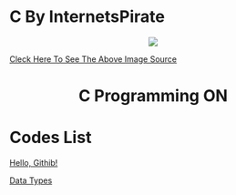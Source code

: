 
   #  C By InternetsPirate
<p align="center">

  <img src="https://wallpapercave.com/wp/wp3295252.jpg">
  
  [Cleck Here To See The Above Image Source](https://wallpapercave.com/)

  <h1 align="center">C Programming ON</h1>

</p>

# Codes List

[Hello, Githib!](https://github.com/internetspirate/C/blob/main/Hello%2C%20Githib!) 

[Data Types](https://github.com/internetspirate/C/blob/main/Data%20Types)
